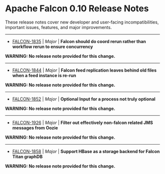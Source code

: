 
<!---
# Licensed to the Apache Software Foundation (ASF) under one
# or more contributor license agreements.  See the NOTICE file
# distributed with this work for additional information
# regarding copyright ownership.  The ASF licenses this file
# to you under the Apache License, Version 2.0 (the
# "License"); you may not use this file except in compliance
# with the License.  You may obtain a copy of the License at
#
#     http://www.apache.org/licenses/LICENSE-2.0
#
# Unless required by applicable law or agreed to in writing, software
# distributed under the License is distributed on an "AS IS" BASIS,
# WITHOUT WARRANTIES OR CONDITIONS OF ANY KIND, either express or implied.
# See the License for the specific language governing permissions and
# limitations under the License.
-->
# Apache Falcon  0.10 Release Notes

These release notes cover new developer and user-facing incompatibilities, important issues, features, and major improvements.


---

* [FALCON-1835](https://issues.apache.org/jira/browse/FALCON-1835) | *Major* | **Falcon should do coord rerun rather than workflow rerun to ensure concurrency**

**WARNING: No release note provided for this change.**


---

* [FALCON-1844](https://issues.apache.org/jira/browse/FALCON-1844) | *Major* | **Falcon feed replication leaves behind old files when a feed instance is re-run**

**WARNING: No release note provided for this change.**


---

* [FALCON-1852](https://issues.apache.org/jira/browse/FALCON-1852) | *Major* | **Optional Input for a process not truly optional**

**WARNING: No release note provided for this change.**


---

* [FALCON-1926](https://issues.apache.org/jira/browse/FALCON-1926) | *Major* | **Filter out effectively non-falcon related JMS messages from Oozie**

**WARNING: No release note provided for this change.**


---

* [FALCON-1858](https://issues.apache.org/jira/browse/FALCON-1858) | *Major* | **Support HBase as a storage backend for Falcon Titan graphDB**

**WARNING: No release note provided for this change.**



